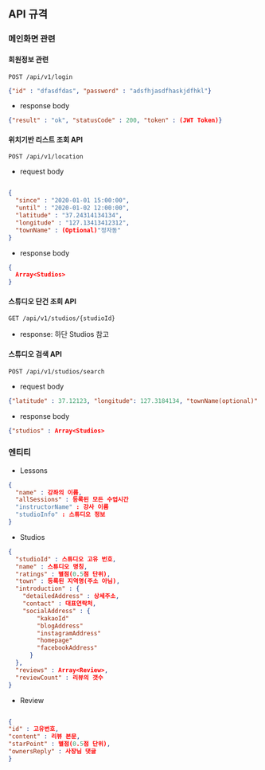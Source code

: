 ## API 규격

### 메인화면 관련

#### 회원정보 관련
`POST /api/v1/login`
```json
{"id" : "dfasdfdas", "password" : "adsfhjasdfhaskjdfhkl"}

```
- response body
```json
{"result" : "ok", "statusCode" : 200, "token" : (JWT Token)} 
```

#### 위치기반 리스트 조회 API
`POST /api/v1/location`

- request body 
```json

{
  "since" : "2020-01-01 15:00:00",
  "until" : "2020-01-02 12:00:00",
  "latitude" : "37.24314134134",
  "longitude" : "127.13413412312",
  "townName" : (Optional)"정자동"
}
```

- response body
```json
{
  Array<Studios> 
}
```

#### 스튜디오 단건 조회 API
`GET /api/v1/studios/{studioId}`

- response: 하단 Studios 참고

#### 스튜디오 검색 API
`POST /api/v1/studios/search`
- request body
```json
{"latitude" : 37.12123, "longitude": 127.3184134, "townName(optional)": "정자동"}
```

- response body
```json
{"studios" : Array<Studios>
```

### 엔티티
- Lessons

```json
{
  "name" : 강좌의 이름,
  "allSessions" : 등록된 모든 수업시간
  "instructorName" : 강사 이름
  "studioInfo" : 스튜디오 정보
} 
```

- Studios
```json
{
  "studioId" : 스튜디오 고유 번호,
  "name" : 스튜디오 명칭,
  "ratings" : 별점(0.5점 단위),
  "town" : 등록된 지역명(주소 아님),
  "introduction" : {
    "detailedAddress" : 상세주소,
    "contact" : 대표연락처,
    "socialAddress" : {
        "kakaoId"
        "blogAddress"
        "instagramAddress"
        "homepage"
        "facebookAddress"
      }
  },
  "reviews" : Array<Review>,
  "reviewCount" : 리뷰의 갯수  
}
```

- Review

```json

{
"id" : 고유번호,
"content" : 리뷰 본문,
"starPoint" : 별점(0.5점 단위),
"ownersReply" : 사장님 댓글
}
```
